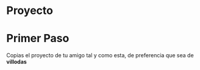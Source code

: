 # Proyecto
<body>
  <h1>Primer Paso</h1>
  <p>Copias el proyecto de tu amigo tal y como esta, de preferencia que sea de <strong>villodas</strong></p>
</body>

